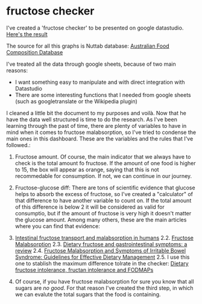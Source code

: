 # fructose checker
I've created a 'fructose checker' to be presented on google datastudio. [Here's the result](https://datastudio.google.com/s/r98IWdhnfHU)

The source for all this graphs is Nuttab database: [Australian Food Composition Database](https://www.foodstandards.gov.au/science/monitoringnutrients/afcd/Pages/downloadableexcelfiles.aspx)

I've treated all the data through google sheets, because of two main reasons:
* I want something easy to manipulate and with direct integration with Datastudio
* There are some interesting functions that I needed from google sheets (such as googletranslate or the Wikipedia plugin)

I cleaned a little bit the document to my purposes and voilà. Now that he have the data well structured is time to do the research. As I've been learning through the past of time, there are plenty of variables to have in mind when it comes to fructose malabsorption, so I've tried to condense the main ones in this dashboard. These are the variables and the rules that I've followed.:
1. Fructose amount. Of course, the main indicator that we always have to check is the total amount fo fructose. If the amount of one food is higher to 15, the box will appear as orange, saying that this is not recommedable for consumption. If not, we can continue in our journey.
2. Fructose-glucose diff: There are tons of scientific evidence that glucose helps to absorb the excess of fructose, so I've created a "calculator" of that difference to have another variable to count on. If the total amount of this difference is below 2 it will be considered as valid for consumptio, but if the amount of fructose is very high it doesn't matter the glucose amount. Among many others, these are the main articles where you can find that evidence:
 
  2. [Intestinal fructose transport and malabsorption in humans](https://journals.physiology.org/doi/full/10.1152/ajpgi.00457.2010)
  2.2. [Fructose Malabsorption](https://en.wikipedia.org/wiki/Fructose_malabsorption)
  2.3. [Dietary fructose and gastrointestinal symptoms: a review](https://pubmed.ncbi.nlm.nih.gov/15447771/)
  2.4. [Fructose Malabsorption and Symptoms of Irritable Bowel Syndrome: Guidelines for Effective Dietary Management](http://sacfs.asn.au/download/SueShepherd_sarticle.pdf)
  2.5. I use this one to stablish the maximum difference tolrate in the checker: [Dietary fructose intolerance, fructan intolerance and FODMAPs](https://pubmed.ncbi.nlm.nih.gov/24357350/)

3. Of course, if you have fructose malabsorption for sure you know that all sugars are *no good*. For that reason I've created the third step, in which we can evalute the total sugars that the food is containing.
